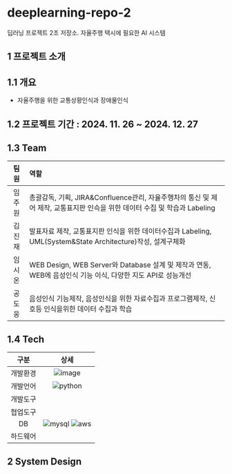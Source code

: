 # deeplearning-repo-2
딥러닝 프로젝트 2조 저장소. 자율주행 택시에 필요한 AI 시스템

## 1 프로젝트 소개

##  1.1 개요
- 자율주행을 위한 교통상황인식과 장애물인식

## 1.2 프로젝트 기간 : 2024. 11. 26 ~ 2024. 12. 27
  
## 1.3 Team
| 팀원 | 역할 |
|:-----------------:|:-----------------|
| 임주원 | 총괄감독, 기획, JIRA&Confluence관리, 자율주행차의 통신 및 제어 제작, 교통표지판 인슥을 위한 데이터 수집 및 학습과 Labeling| 
| 김진재 | 발표자료 제작, 교통표지판 인식을 위한 데이터수집과 Labeling, UML(System&State Architecture)작성, 설계구체화 | 
| 임시온 | WEB Design, WEB Server와 Database 설계 및 제작과 연동, WEB에 음성인식 기능 이식, 다양한 지도 API로 성능개선| 
| 공도웅 | 음성인식 기능제작, 음성인식을 위한 자료수집과 프로그램제작, 신호등 인식을위한 데이터 수집과 학습| 
 
## 1.4 Tech
| 구분 |	상세 |
|:----------:|:----------:|
| 개발환경 | ![image](https://github.com/user-attachments/assets/eac1b71b-520e-47e9-b848-03790be10727)  | 
| 개발언어 | ![python](https://github.com/user-attachments/assets/5dc96c07-3ac5-4010-aadd-c4a67074f0c5) |
| 개발도구 | |
| 협업도구 | |
| DB | ![mysql](https://github.com/user-attachments/assets/41030949-7acc-4a1a-bf3a-0e343377b6c1) ![aws](https://github.com/user-attachments/assets/5606aa21-01c6-4089-b247-6e2a7d9bfb66)| 
| 하드웨어 | |  

## 2 System Design
